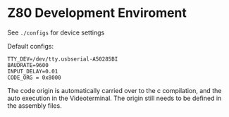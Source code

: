 # Z80 Development Enviroment

See `./configs` for device settings

Default configs:

```
TTY_DEV=/dev/tty.usbserial-A50285BI
BAUDRATE=9600
INPUT_DELAY=0.01
CODE_ORG = 0x8000
```

The code origin is automatically carried over to the c compilation, and the auto execution in the Videoterminal. The origin still needs to be defined in the assembly files.